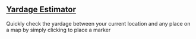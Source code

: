 ## [Yardage Estimator](https://yardage.yusefouda.com)

Quickly check the yardage between your current location and any place on a map by simply clicking to place a marker
